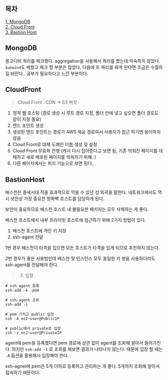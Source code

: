## 목차
[1. MongoDB](#mongodb)   
[2. Cloud Front](#cloudfront)   
[3. Bastion Host](#bastionhost)   

## MongoDB
몽고디비 쿼리를 체크했다.
aggregation을 사용해서 쿼리를 짰는데 익숙하지 않았다. `$unwind`도 배웠고 체크 할 부분은 많았다. 다음에 또 쿼리를 짜게 된다면 조금은 수월하길 바란다.. 공부가 필요하다고 느낀 부분이다.

## CloudFront

> Cloud Front : CDN
-> S3 버킷
1. 정적 웹 호스팅 (경로 생성 시 루트 경로 지정, 폴더 안에 넣고 싶으면 폴더 경로도 같이 지정 필요)
2. 엔드 포인트 생성
3.  생성된 엔드 포인트는 경로가 AWS 제공 경로여서 사용자가 접근 하기엔 용이하지 않음
4. Cloud Front로 대체 도메인 이름 생성 및 설정
5.  Cloud Front 무효화 진행 (캐시 다시 잡아준다고 보면 됨, 기존 띄워진 페이지를 대체하고 새로 배포된 페이지를 띄워지기 위해..)
6.  다른 페이지에서는 퍼지 기능으로 보면 된다.

## BastionHost

배스천은 중세시대 적을 효과적으로 막을 수 있던 성 외곽을 말한다. 네트워크에서도 역시 보안상 가장 중요한 방화벽 호스트를 담당하게 된다.

보안이 중요하므로 배스천 호스트 내 불필요한 패키지는 모두 삭제하는 게 좋다.

배스천 호스트에서 내부 프라이빗 호스트에 접근하기 위해 2가지 방법이 있다.

1. 배스천 호스트에 개인 키 저장
2. ssh-agent 전달

1번 경우 배스천이 타격을 입으면 모든 호스트가 타격을 입게 되므로 추천하지 않는다.

2번 경우가 좋은 사용법인데 배스천 및 인스턴스 모두 동일한 키 쌍을 사용하더라도 ssh-agent를 전달해야 한다.

> 2. 입장
```shell
# ssh-agent 등록
ssh-add -k .pem

# ssh-agent 조회
ssh-add -l

# pem 가지고 public 입장
ssh -A ec2-user@PublicIP

# public에서 private로 입장 
ssh -v ec2-user@PrivateIP
```
agent에 pem을 등록했다면 pem 경로에 상관 없이 agent를 조회해 알아서 들어가진다. 하지만 `ssh-add -l` 로 조회를 해보면 결과가 나타나지 않는다. 때문에 입장 할 때는 `-A` 옵션을 활용해서 입장해야 한다.

ssh-agnet에 pem은 5개 이하로 등록하고 관리하는 게 좋다. 5개까지 조회해 알아서 접속하기 때문이다.
